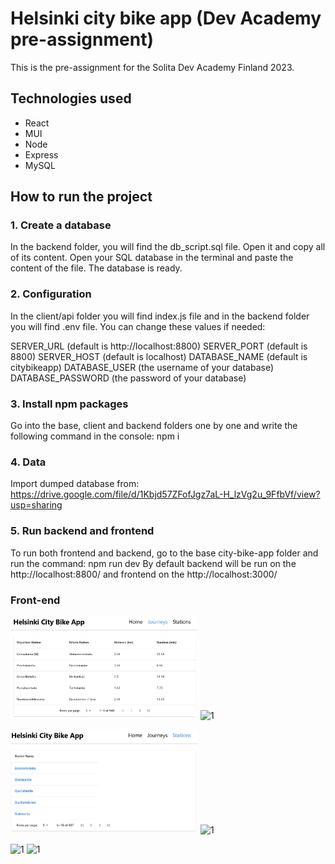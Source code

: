 # Helsinki city bike app (Dev Academy pre-assignment)
This is the pre-assignment for the Solita Dev Academy Finland 2023.

## Technologies used
* React
* MUI
* Node
* Express
* MySQL

## How to run the project

### 1. Create a database

In the backend folder, you will find the db_script.sql file. Open it and copy all of its content. Open your SQL database in the terminal and paste the content of the file. The database is ready.

### 2. Configuration

In the client/api folder you will find index.js file and in the backend folder you will find .env file. You can change these values if needed:

SERVER_URL (default is http://localhost:8800)
SERVER_PORT (default is 8800)
SERVER_HOST (default is localhost)
DATABASE_NAME (default is citybikeapp)
DATABASE_USER (the username of your database)
DATABASE_PASSWORD (the password of your database)

### 3. Install npm packages

Go into the base, client and backend folders one by one and write the following command in the console: npm i

### 4. Data

Import dumped database from: https://drive.google.com/file/d/1Kbjd57ZFofJgz7aL-H_lzVg2u_9FfbVf/view?usp=sharing

### 5. Run backend and frontend
To run both frontend and backend, go to the base city-bike-app folder and run the command: npm run dev
By default backend will be run on the http://localhost:8800/ and frontend on the http://localhost:3000/

### Front-end

<img width="300" alt="1" src="./Images/photo1.PNG"> <img width="300" alt="1" src="./Images/chooseweapon.PNG"> 

<img width="300" alt="1" src="./Images/photo2.PNG"> <img width="300" alt="1" src="./Images/chooseweapon.PNG">

<img width="300" alt="1" src="./Images/photo3.PNG"> <img width="300" alt="1" src="./Images/chooseweapon.PNG">
